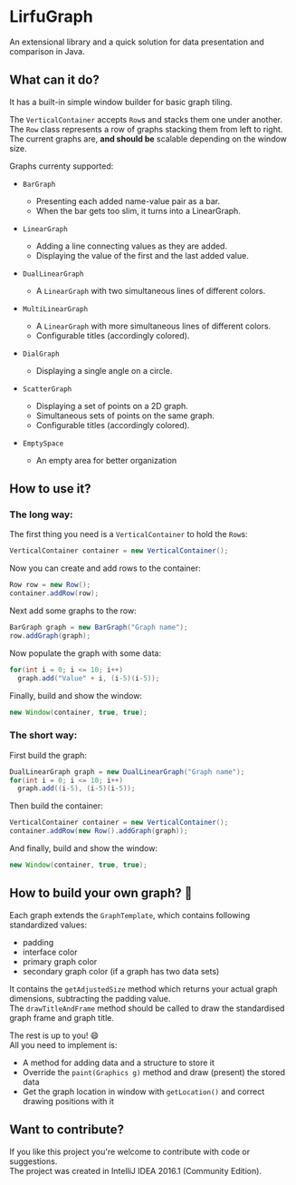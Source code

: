 # LirfuGraph
An extensional library and a quick solution for data presentation and comparison in Java.

## What can it do?
It has a built-in simple window builder for basic graph tiling.

The `VerticalContainer` accepts `Row`s and stacks them one under another.<br>
The `Row` class represents a row of graphs stacking them from left to right.<br>
The current graphs are, **and should be** scalable depending on the window size.

Graphs currenty supported:
* `BarGraph`
  * Presenting each added name-value pair as a bar.
  * When the bar gets too slim, it turns into a LinearGraph.

* `LinearGraph`
  * Adding a line connecting values as they are added.
  * Displaying the value of the first and the last added value.

* `DualLinearGraph`
  * A `LinearGraph` with two simultaneous lines of different colors.
  
* `MultiLinearGraph`
  * A `LinearGraph` with more simultaneous lines of different colors.
  * Configurable titles (accordingly colored).

* `DialGraph`
  * Displaying a single angle on a circle.
  
* `ScatterGraph`
  * Displaying a set of points on a 2D graph.
  * Simultaneous sets of points on the same graph.
  * Configurable titles (accordingly colored).

* `EmptySpace`
  * An empty area for better organization

## How to use it?
### The long way:

The first thing you need is a `VerticalContainer` to hold the `Row`s:
```java
VerticalContainer container = new VerticalContainer();
```

Now you can create and add rows to the container:
```java
Row row = new Row();
container.addRow(row);
```

Next add some graphs to the row:
```java
BarGraph graph = new BarGraph("Graph name");
row.addGraph(graph);
```

Now populate the graph with some data:
```java
for(int i = 0; i <= 10; i++)
  graph.add("Value" + i, (i-5)(i-5));
```

Finally, build and show the window:
```java
new Window(container, true, true);
```

### The short way:
First build the graph:
```java
DualLinearGraph graph = new DualLinearGraph("Graph name");
for(int i = 0; i <= 10; i++)
  graph.add((i-5), (i-5)(i-5));
```

Then build the container:
```java
VerticalContainer container = new VerticalContainer();
container.addRow(new Row().addGraph(graph));
```

And finally, build and show the window:
```java
new Window(container, true, true);
```

## How to build your own graph? :ant:
Each graph extends the `GraphTemplate`, which contains following standardized values:
* padding
* interface color
* primary graph color
* secondary graph color (if a graph has two data sets)

It contains the `getAdjustedSize` method which returns your actual graph dimensions, subtracting the padding value.<br>
The `drawTitleAndFrame` method should be called to draw the standardised graph frame and graph title.

The rest is up to you!  :smile:<br>
All you need to implement is:
* A method for adding data and a structure to store it
* Override the `paint(Graphics g)` method and draw (present) the stored data
* Get the graph location in window with `getLocation()` and correct drawing positions with it

## Want to contribute?
If you like this project you're welcome to contribute with code or suggestions.<br>
The project was created in IntelliJ IDEA 2016.1 (Community Edition).
